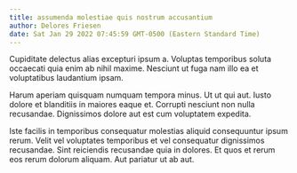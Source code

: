 ```yaml
---
title: assumenda molestiae quis nostrum accusantium
author: Delores Friesen
date: Sat Jan 29 2022 07:45:59 GMT-0500 (Eastern Standard Time)
---
```

Cupiditate delectus alias excepturi ipsum a. Voluptas temporibus soluta occaecati quia enim ab nihil maxime. Nesciunt ut fuga nam illo ea et voluptatibus laudantium ipsam.

 Harum aperiam quisquam numquam tempora minus. Ut ut qui aut. Iusto dolore et blanditiis in maiores eaque et. Corrupti nesciunt non nulla recusandae. Dignissimos dolore aut est cum voluptatem expedita.

 Iste facilis in temporibus consequatur molestias aliquid consequuntur ipsum rerum. Velit vel voluptates temporibus et vel consequatur dignissimos recusandae. Sint reiciendis recusandae quia in dolores. Et quos et rerum eos rerum dolorum aliquam. Aut pariatur ut ab aut.